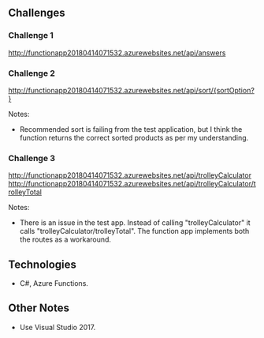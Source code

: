 ## Challenges
### Challenge 1
http://functionapp20180414071532.azurewebsites.net/api/answers

### Challenge 2
http://functionapp20180414071532.azurewebsites.net/api/sort/{sortOption?}

Notes:
- Recommended sort is failing from the test application, but I think the function returns the correct sorted products as per my understanding.

### Challenge 3
http://functionapp20180414071532.azurewebsites.net/api/trolleyCalculator
http://functionapp20180414071532.azurewebsites.net/api/trolleyCalculator/trolleyTotal

Notes:
- There is an issue in the test app. Instead of calling "trolleyCalculator" it calls "trolleyCalculator/trolleyTotal". The function app implements both the routes as a workaround.

## Technologies
- C#, Azure Functions.

## Other Notes
- Use Visual Studio 2017.

